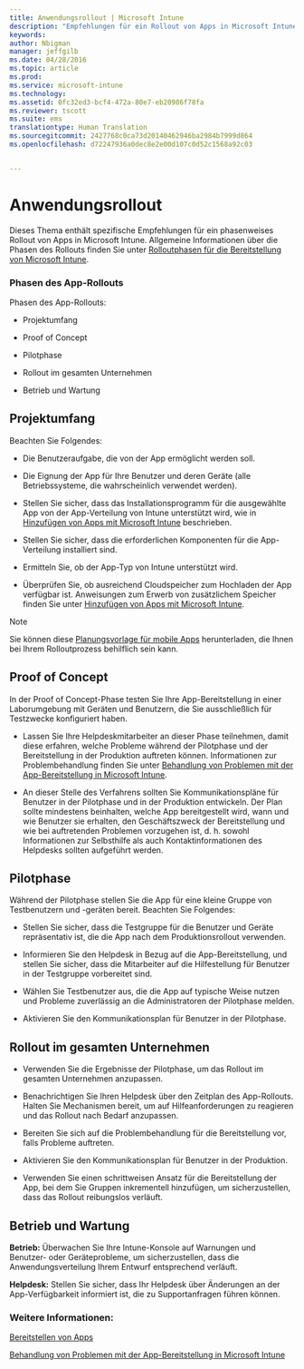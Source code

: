 ```yaml
---
title: Anwendungsrollout | Microsoft Intune
description: "Empfehlungen für ein Rollout von Apps in Microsoft Intune in mehreren Phasen."
keywords: 
author: Nbigman
manager: jeffgilb
ms.date: 04/28/2016
ms.topic: article
ms.prod: 
ms.service: microsoft-intune
ms.technology: 
ms.assetid: 0fc32ed3-bcf4-472a-80e7-eb20986f78fa
ms.reviewer: tscott
ms.suite: ems
translationtype: Human Translation
ms.sourcegitcommit: 2427768c0ca73d20140462946ba2984b7999d864
ms.openlocfilehash: d72247936a0dec8e2e00d107c0d52c1568a92c03


---
```


# Anwendungsrollout
Dieses Thema enthält spezifische Empfehlungen für ein phasenweises Rollout von Apps in Microsoft Intune. Allgemeine Informationen über die Phasen des Rollouts finden Sie unter [Rolloutphasen für die Bereitstellung von Microsoft Intune](rollout-phases-for-microsoft-intune-deployment.md).

### Phasen des App-Rollouts
Phasen des App-Rollouts:

-   Projektumfang

-   Proof of Concept

-   Pilotphase

-   Rollout im gesamten Unternehmen

-   Betrieb und Wartung

## Projektumfang
Beachten Sie Folgendes:

-   Die Benutzeraufgabe, die von der App ermöglicht werden soll.

-   Die Eignung der App für Ihre Benutzer und deren Geräte (alle Betriebssysteme, die wahrscheinlich verwendet werden).

-   Stellen Sie sicher, dass das Installationsprogramm für die ausgewählte App von der App-Verteilung von Intune unterstützt wird, wie in [Hinzufügen von Apps mit Microsoft Intune](/intune/deploy-use/add-apps) beschrieben.

-   Stellen Sie sicher, dass die erforderlichen Komponenten für die App-Verteilung installiert sind. <!---, as described in [Plan for app deployment in Microsoft Intune](plan-for-app-deployment-in-microsoft-intune.md).--->

-   Ermitteln Sie, ob der App-Typ von Intune unterstützt wird.

-   Überprüfen Sie, ob ausreichend Cloudspeicher zum Hochladen der App verfügbar ist. Anweisungen zum Erwerb von zusätzlichem Speicher finden Sie unter [Hinzufügen von Apps mit Microsoft Intune](/intune/deploy-use/add-apps).

> [!NOTE]           
> Sie können diese [Planungsvorlage für mobile Apps](https://gallery.technet.microsoft.com/Mobile-app-planning-18689d59) herunterladen, die Ihnen bei Ihrem Rolloutprozess behilflich sein kann.

## Proof of Concept
In der Proof of Concept-Phase testen Sie Ihre App-Bereitstellung in einer Laborumgebung mit Geräten und Benutzern, die Sie ausschließlich für Testzwecke konfiguriert haben.

-   Lassen Sie Ihre Helpdeskmitarbeiter an dieser Phase teilnehmen, damit diese erfahren, welche Probleme während der Pilotphase und der Bereitstellung in der Produktion auftreten können. Informationen zur Problembehandlung finden Sie unter [Behandlung von Problemen mit der App-Bereitstellung in Microsoft Intune](/intune/troubleshoot/troubleshoot-app-deployment-problems-in-microsoft-intune).

-   An dieser Stelle des Verfahrens sollten Sie Kommunikationspläne für Benutzer in der Pilotphase und in der Produktion entwickeln. Der Plan sollte mindestens beinhalten, welche App bereitgestellt wird, wann und wie Benutzer sie erhalten, den Geschäftszweck der Bereitstellung und wie bei auftretenden Problemen vorzugehen ist, d. h. sowohl Informationen zur Selbsthilfe als auch Kontaktinformationen des Helpdesks sollten aufgeführt werden.

## Pilotphase
Während der Pilotphase stellen Sie die App für eine kleine Gruppe von Testbenutzern und -geräten bereit. Beachten Sie Folgendes:

-   Stellen Sie sicher, dass die Testgruppe für die Benutzer und Geräte repräsentativ ist, die die App nach dem Produktionsrollout verwenden.

-   Informieren Sie den Helpdesk in Bezug auf die App-Bereitstellung, und stellen Sie sicher, dass die Mitarbeiter auf die Hilfestellung für Benutzer in der Testgruppe vorbereitet sind.

-   Wählen Sie Testbenutzer aus, die die App auf typische Weise nutzen und Probleme zuverlässig an die Administratoren der Pilotphase melden.

-   Aktivieren Sie den Kommunikationsplan für Benutzer in der Pilotphase.

## Rollout im gesamten Unternehmen

-   Verwenden Sie die Ergebnisse der Pilotphase, um das Rollout im gesamten Unternehmen anzupassen.

-   Benachrichtigen Sie Ihren Helpdesk über den Zeitplan des App-Rollouts. Halten Sie Mechanismen bereit, um auf Hilfeanforderungen zu reagieren und das Rollout nach Bedarf anzupassen.

-   Bereiten Sie sich auf die Problembehandlung für die Bereitstellung vor, falls Probleme auftreten.

-   Aktivieren Sie den Kommunikationsplan für Benutzer in der Produktion.

-   Verwenden Sie einen schrittweisen Ansatz für die Bereitstellung der App, bei dem Sie Gruppen inkrementell hinzufügen, um sicherzustellen, dass das Rollout reibungslos verläuft.

## Betrieb und Wartung
**Betrieb:** Überwachen Sie Ihre Intune-Konsole auf Warnungen und Benutzer- oder Geräteprobleme, um sicherzustellen, dass die Anwendungsverteilung Ihrem Entwurf entsprechend verläuft.

**Helpdesk:** Stellen Sie sicher, dass Ihr Helpdesk über Änderungen an der App-Verfügbarkeit informiert ist, die zu Supportanfragen führen können.

### Weitere Informationen:
[Bereitstellen von Apps](/intune/deploy-use/deploy-apps)

[Behandlung von Problemen mit der App-Bereitstellung in Microsoft Intune](/intune/troubleshoot/troubleshoot-app-deployment-problems-in-microsoft-intune)



<!--HONumber=Jul16_HO3-->


